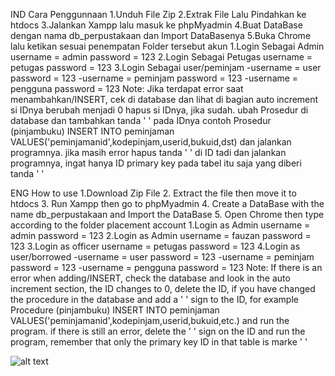 IND
Cara Penggunnaan
1.Unduh File Zip
2.Extrak File Lalu Pindahkan ke htdocs
3.Jalankan Xampp lalu masuk ke phpMyadmin
4.Buat DataBase dengan nama db_perpustakaan dan Import DataBasenya
5.Buka Chrome lalu ketikan sesuai penempatan Folder tersebut
akun
1.Login Sebagai Admin
  username = admin
  password = 123
2.Login Sebagai Petugas
  username = petugas
  password = 123
3.Login Sebagai user/peminjam
  -username = user
   password = 123
  -username = peminjam
   password = 123
  -username = pengguna
   password = 123
   Note:
   Jika terdapat error saat menambahkan/INSERT, cek di database dan lihat di bagian auto increment si IDnya berubah menjadi 0 hapus si IDnya, jika sudah. ubah Prosedur di database dan tambahkan tanda ' ' pada IDnya contoh Prosedur (pinjambuku) INSERT INTO peminjaman VALUES('peminjamanid',kodepinjam,userid,bukuid,dst) dan jalankan programnya. jika masih error hapus tanda ' ' di ID tadi dan jalankan programnya, ingat hanya ID primary key pada tabel itu saja yang diberi tanda ' '

ENG
How to use
1.Download Zip File
2. Extract the file then move it to htdocs
3. Run Xampp then go to phpMyadmin
4. Create a DataBase with the name db_perpustakaan and Import the DataBase
5. Open Chrome then type according to the folder placement
account
1.Login as Admin
  username = admin
  password = 123
2.Login as Admin
  username = fauzan
  password = 123
3.Login as officer
  username = petugas
  password = 123
4.Login as user/borrowed
  -username = user
   password = 123
  -username = peminjam
   password = 123
  -username = pengguna
   password = 123
   Note:
   If there is an error when adding/INSERT, check the database and look in the auto increment section, the ID changes to 0, delete the ID, if you have changed the procedure in the database and add a ' ' sign to the ID, for example Procedure (pinjambuku) INSERT INTO peminjaman VALUES('peminjamanid',kodepinjam,userid,bukuid,etc.) and run the program. if there is still an error, delete the ' ' sign on the ID and run the program, remember that only the primary key ID in that table is marke ' '

![alt text](https://github.com/muhammadramsdenn)


